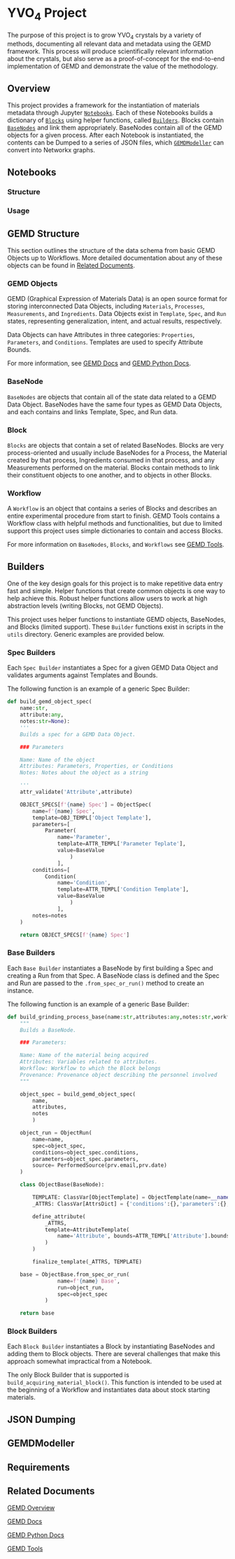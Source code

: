 # YVO<sub>4</sub> Project
The purpose of this project is to grow YVO<sub>4</sub> crystals by a variety of methods, documenting all relevant data and metadata using the GEMD framework. This process will produce scientifically relevant information about the crystals, but also serve as a proof-of-concept for the end-to-end implementation of GEMD and demonstrate the value of the methodology. 

## Overview 

This project provides a framework for the instantiation of materials metadata through Jupyter [`Notebooks`](#Notebooks). Each of these Notebooks builds a dictionary of [`Blocks`](#Block) using helper functions, called [`Builders`](#Builders). Blocks contain [`BaseNodes`](#BaseNode) and link them appropriately. BaseNodes contain all of the GEMD objects for a given process. After each Notebook is instantiated, the contents can be Dumped to a series of JSON files, which [`GEMDModeller`](#GemdModeller) can convert into Networkx graphs. 

## Notebooks

### Structure

### Usage

## GEMD Structure

This section outlines the structure of the data schema from basic GEMD Objects up to Workflows. More detailed documentation about any of these objects can be found in [Related Documents](#related-documents).  

### GEMD Objects

GEMD (Graphical Expression of Materials Data) is an open source format for storing interconnected Data Objects, including `Materials`, `Processes`, `Measurements`, and `Ingredients`. Data Objects exist in `Template`, `Spec`, and `Run` states, representing generalization, intent, and actual results, respectively.

Data Objects can have Attributes in three categories: `Properties`, `Parameters`, and `Conditions`. Templates are used to  specify Attribute Bounds.

For more information, see [GEMD Docs](https://github.com/CitrineInformatics/gemd-docs) and [GEMD Python Docs](https://citrineinformatics.github.io/citrine-python/getting_started/index.html).

### BaseNode

`BaseNodes` are objects that contain all of the state data related to a GEMD Data Object. BaseNodes have the same four types as GEMD Data Objects, and each contains and links Template, Spec, and Run data. 

### Block

`Blocks` are objects that contain a set of related BaseNodes. Blocks are very process-oriented and usually include BaseNodes for a Process, the Material created by that process, Ingredients consumed in that process, and any Measurements performed on the material. Blocks contain methods to link their constituent objects to one another, and to objects in other Blocks. 

### Workflow

A `Workflow` is an object that contains a series of Blocks and describes an entire experimental procedure from start to finish. GEMD Tools contains a Workflow class with helpful methods and functionalities, but due to limited support this project uses simple dictionaries to contain and access Blocks. 

For more information on `BaseNodes`, `Blocks`, and `Workflows` see [GEMD Tools](https://github.com/openmsi/gemd_tools/tree/main).

## Builders

One of the key design goals for this project is to make repetitive data entry fast and simple. Helper functions that create common objects is one way to help achieve this. Robust helper functions allow users to work at high abstraction levels (writing Blocks, not GEMD Objects). 

This project uses helper functions to instantiate GEMD objects, BaseNodes, and Blocks (limited support). These `Builder` functions exist in scripts in the `utils` directory.  Generic examples are provided below.

### Spec Builders

Each `Spec Builder` instantiates a Spec for a given GEMD Data Object and validates arguments against Templates and Bounds. 

The following function is an example of a generic Spec Builder:

```python
def build_gemd_object_spec(
    name:str,
    attribute:any,
    notes:str=None):
    '''
    Builds a spec for a GEMD Data Object.

    ### Parameters

    Name: Name of the object
    Attributes: Parameters, Properties, or Conditions
    Notes: Notes about the object as a string

    '''
    attr_validate('Attribute',attribute)

    OBJECT_SPECS[f'{name} Spec'] = ObjectSpec(
        name=f'{name} Spec',
        template=OBJ_TEMPL['Object Template'],
        parameters=[
            Parameter(
                name='Parameter',
                template=ATTR_TEMPL['Parameter Teplate'],
                value=BaseValue
                    )
                ],
        conditions=[
            Condition(
                name='Condition',
                template=ATTR_TEMPL['Condition Template'],
                value=BaseValue
                    )
                ],
        notes=notes
    )

    return OBJECT_SPECS[f'{name} Spec']
```

### Base Builders

Each `Base Builder` instantiates a BaseNode by first building a Spec and creating a Run from that Spec. A BaseNode class is defined and the Spec and Run are passed to the `.from_spec_or_run()` method to create an instance.

The following function is an example of a generic Base Builder:

```python
def build_grinding_process_base(name:str,attributes:any,notes:str,workflow:Workflow,prv:Provenance):
    """
    Builds a BaseNode.

    ### Parameters:

    Name: Name of the material being acquired
    Attributes: Variables related to attributes.
    Workflow: Workflow to which the Block belongs 
    Provenance: Provenance object describing the personnel involved
    """

    object_spec = build_gemd_object_spec(
        name,
        attributes,
        notes
        )

    object_run = ObjectRun( 
        name=name,
        spec=object_spec,
        conditions=object_spec.conditions,
        parameters=object_spec.parameters,
        source= PerformedSource(prv.email,prv.date)
    )

    class ObjectBase(BaseNode):

        TEMPLATE: ClassVar[ObjectTemplate] = ObjectTemplate(name=__name__,)
        _ATTRS: ClassVar[AttrsDict] = {'conditions':{},'parameters':{},'properties':{}}

        define_attribute(
            _ATTRS,
            template=AttributeTemplate(
                name='Attribute', bounds=ATTR_TEMPL['Attribute'].bounds
            )      
        )

        finalize_template(_ATTRS, TEMPLATE)

    base = ObjectBase.from_spec_or_run(
                name=f'{name} Base',
                run=object_run,
                spec=object_spec
            )

    return base
```

### Block Builders

Each `Block Builder` instantiates a Block by instantiating BaseNodes and adding them to Block objects. There are several challenges that make this approach somewhat impractical from a Notebook. 

The only Block Builder that is supported is `build_acquiring_material_block()`. This function is intended to be used at the beginning of a Workflow and instantiates data about stock starting materials.

## JSON Dumping

## GEMDModeller

## Requirements

## Related Documents
[GEMD Overview](https://citrineinformatics.github.io/gemd-docs/high-level-overview/)

[GEMD Docs](https://github.com/CitrineInformatics/gemd-docs)

[GEMD Python Docs](https://citrineinformatics.github.io/citrine-python/getting_started/index.html)

[GEMD Tools](https://github.com/openmsi/gemd_tools/tree/main)

